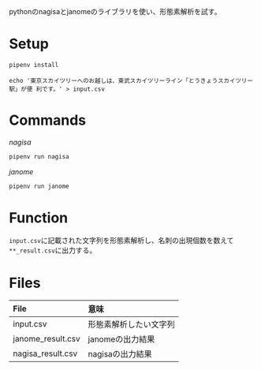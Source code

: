 pythonのnagisaとjanomeのライブラリを使い、形態素解析を試す。

# Setup

```py
pipenv install
```

```
echo '東京スカイツリーへのお越しは、東武スカイツリーライン「とうきょうスカイツリー駅」が便 利です。' > input.csv
```

# Commands

*nagisa*

```py
pipenv run nagisa
```

*janome*

```py
pipenv run janome
```

# Function

`input.csv`に記載された文字列を形態素解析し、名刺の出現個数を数えて`**_result.csv`に出力する。

# Files

|File|意味|
|:---|:--|
|input.csv|形態素解析したい文字列|
|janome_result.csv|janomeの出力結果|
|nagisa_result.csv|nagisaの出力結果|
